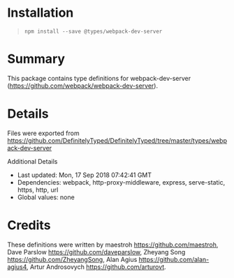 # Installation
> `npm install --save @types/webpack-dev-server`

# Summary
This package contains type definitions for webpack-dev-server (https://github.com/webpack/webpack-dev-server).

# Details
Files were exported from https://github.com/DefinitelyTyped/DefinitelyTyped/tree/master/types/webpack-dev-server

Additional Details
 * Last updated: Mon, 17 Sep 2018 07:42:41 GMT
 * Dependencies: webpack, http-proxy-middleware, express, serve-static, https, http, url
 * Global values: none

# Credits
These definitions were written by maestroh <https://github.com/maestroh>, Dave Parslow <https://github.com/daveparslow>, Zheyang Song <https://github.com/ZheyangSong>, Alan Agius <https://github.com/alan-agius4>, Artur Androsovych <https://github.com/arturovt>.

